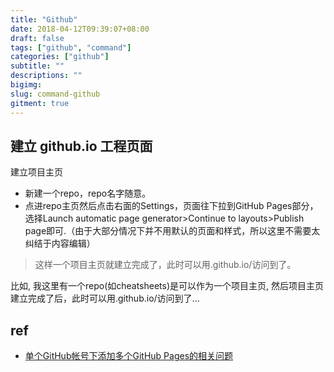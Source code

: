 ```yaml
---
title: "Github"
date: 2018-04-12T09:39:07+08:00
draft: false
tags: ["github", "command"]
categories: ["github"]
subtitle: ""
descriptions: ""
bigimg:
slug: command-github
gitment: true
---
```


## 建立 github.io 工程页面

建立项目主页

* 新建一个repo，repo名字随意。
* 点进repo主页然后点击右面的Settings，页面往下拉到GitHub Pages部分，选择Launch automatic page generator>Continue to layouts>Publish page即可.（由于大部分情况下并不用默认的页面和样式，所以这里不需要太纠结于内容编辑）

> 这样一个项目主页就建立完成了，此时可以用<username>.github.io/<projectname>访问到了。

比如, 我这里有一个repo(如cheatsheets)是可以作为一个项目主页, 然后项目主页建立完成了后，此时可以用<username>.github.io/<projectname>访问到了... 


## ref 

- [单个GitHub帐号下添加多个GitHub Pages的相关问题](http://chitanda.me/2015/11/03/multiple-git-pages-in-one-github-account/)
